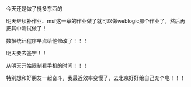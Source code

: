 今天还是做了挺多东西的  

明天继续补作业、msf这一章的作业做了就可以做weblogic那个作业了，然后再把其中测试做了！  

数据统计程序早点给他修改了！！！  

明天要去签字！！  

从明天开始限制看手机的时间！！！   

特别想和好朋友一起奋斗，我最近效率变慢了，去北京好好给自己充个电！！！  


